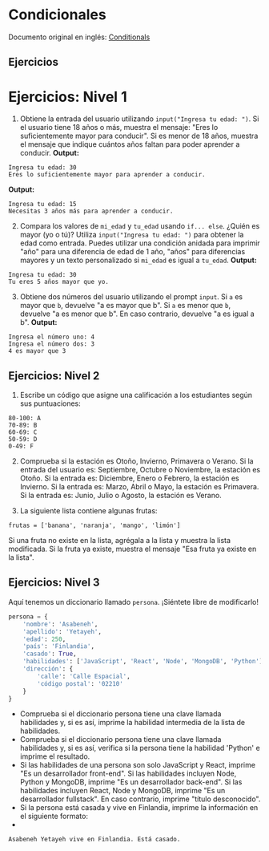 # Condicionales

Documento original en inglés: [Conditionals](https://github.com/Asabeneh/30-Days-Of-Python/blob/master/09_Day_Conditionals/09_conditionals.md)

## Ejercicios

# Ejercicios: Nivel 1

1. Obtiene la entrada del usuario utilizando `input("Ingresa tu edad: ")`. Si el usuario tiene 18 años o más, muestra el mensaje: "Eres lo suficientemente mayor para conducir". Si es menor de 18 años, muestra el mensaje que indique cuántos años faltan para poder aprender a conducir. **Output:**

```
Ingresa tu edad: 30
Eres lo suficientemente mayor para aprender a conducir.
```

**Output:**

```
Ingresa tu edad: 15
Necesitas 3 años más para aprender a conducir.
```

2. Compara los valores de `mi_edad` y `tu_edad` usando `if... else`. ¿Quién es mayor (yo o tú)? Utiliza `input("Ingresa tu edad: ")` para obtener la edad como entrada. Puedes utilizar una condición anidada para imprimir "año" para una diferencia de edad de 1 año, "años" para diferencias mayores y un texto personalizado si `mi_edad` es igual a `tu_edad`. **Output:**

```
Ingresa tu edad: 30
Tu eres 5 años mayor que yo.
```

3. Obtiene dos números del usuario utilizando el prompt `input`. Si `a` es mayor que `b`, devuelve "a es mayor que b". Si `a` es menor que `b`, devuelve "a es menor que b". En caso contrario, devuelve "a es igual a b". **Output:**

```
Ingresa el número uno: 4
Ingresa el número dos: 3
4 es mayor que 3
```

## Ejercicios: Nivel 2

1. Escribe un código que asigne una calificación a los estudiantes según sus puntuaciones:
```
80-100: A
70-89: B
60-69: C
50-59: D
0-49: F
```

2. Comprueba si la estación es Otoño, Invierno, Primavera o Verano. Si la entrada del usuario es: Septiembre, Octubre o Noviembre, la estación es Otoño. Si la entrada es: Diciembre, Enero o Febrero, la estación es Invierno. Si la entrada es: Marzo, Abril o Mayo, la estación es Primavera. Si la entrada es: Junio, Julio o Agosto, la estación es Verano.

3. La siguiente lista contiene algunas frutas:
```
frutas = ['banana', 'naranja', 'mango', 'limón']
```

Si una fruta no existe en la lista, agrégala a la lista y muestra la lista modificada. Si la fruta ya existe, muestra el mensaje "Esa fruta ya existe en la lista".

## Ejercicios: Nivel 3

Aquí tenemos un diccionario llamado `persona`. ¡Siéntete libre de modificarlo!

```python
persona = {
    'nombre': 'Asabeneh',
    'apellido': 'Yetayeh',
    'edad': 250,
    'país': 'Finlandia',
    'casado': True,
    'habilidades': ['JavaScript', 'React', 'Node', 'MongoDB', 'Python'],
    'dirección': {
        'calle': 'Calle Espacial',
        'código postal': '02210'
    }
}
```
- Comprueba si el diccionario persona tiene una clave llamada habilidades y, si es así, imprime la habilidad intermedia de la lista de habilidades.
- Comprueba si el diccionario persona tiene una clave llamada habilidades y, si es así, verifica si la persona tiene la habilidad 'Python' e imprime el resultado.
- Si las habilidades de una persona son solo JavaScript y React, imprime "Es un desarrollador front-end". Si las habilidades incluyen Node, Python y MongoDB, imprime "Es un desarrollador back-end". Si las habilidades incluyen React, Node y MongoDB, imprime "Es un desarrollador fullstack". En caso contrario, imprime "título desconocido".
- Si la persona está casada y vive en Finlandia, imprime la información en el siguiente formato:
- 
```
Asabeneh Yetayeh vive en Finlandia. Está casado.
```
